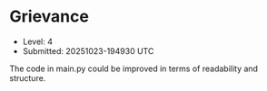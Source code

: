 # Grievance

- Level: 4
- Submitted: 20251023-194930 UTC

The code in main.py could be improved in terms of readability and structure.
